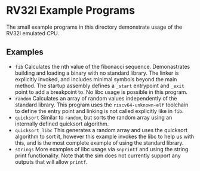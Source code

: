 # RV32I Example Programs

The small example programs in this directory demonstrate usage of the RV32I emulated CPU.

## Examples

* `fib` Calculates the nth value of the fibonacci sequence. Demonastrates building and loading a binary with no standard library. The linker is explicitly invoked, and includes minimal symbols beyond the main method. The startup assembly defines a `_start` entrypoint and `_exit` point to add a breakpoint to. No libc usage is possible in this program.
* `random` Calculates an array of random values independently of the standard library. This program uses the `riscv64-unknown-elf` toolchain to define the entry point and linking is not called explicitly like in `fib`.
* `quicksort` Similar to `random`, but sorts the random array using an internally defined quicksort algorithm.
* `quicksort_libc` This generates a random array and uses the quicksort algorithm to sort it, however this example invokes the libc to help us with this, and is the most complete example of using the standard library.
* `strings` More examples of libc usage via `snprintf` and using the string print functionality. Note that the sim does not currently support any outputs that will allow `printf`.
